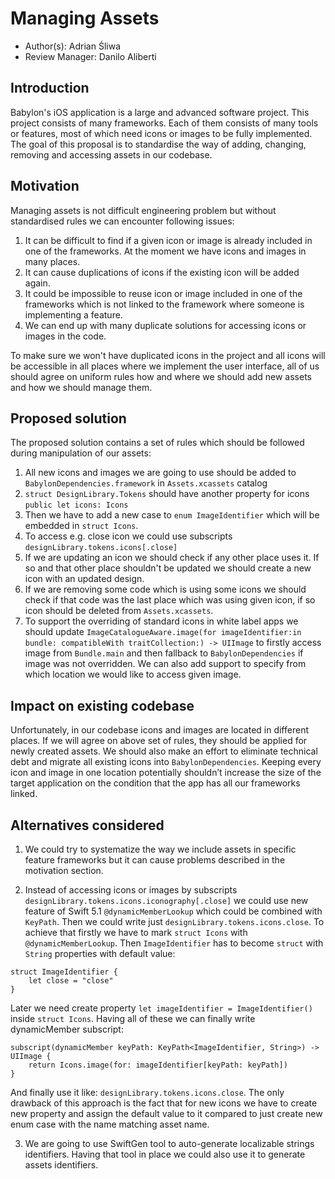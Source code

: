 
# Managing Assets

* Author(s): Adrian Śliwa
* Review Manager: Danilo Aliberti

## Introduction

Babylon's iOS application is a large and advanced software project. This project consists of many frameworks. Each of them consists of many tools or features, most of which need icons or images to be fully implemented. The goal of this proposal is to standardise the way of adding, changing, removing and accessing assets in our codebase.

## Motivation

Managing assets is not difficult engineering problem but without standardised rules we can encounter following issues:
1. It can be difficult to find if a given icon or image is already included in one of the frameworks. At the moment we have icons and images in many places.
2. It can cause duplications of icons if the existing icon will be added again.
3. It could be impossible to reuse icon or image included in one of the frameworks which is not linked to the framework where someone is implementing a feature.
4. We can end up with many duplicate solutions for accessing icons or images in the code.

To make sure we won't have duplicated icons in the project and all icons will be accessible in all places where we implement the user interface, all of us should agree on uniform rules how and where we should add new assets and how we should manage them.


## Proposed solution

The proposed solution contains a set of rules which should be followed during manipulation of our assets:
1. All new icons and images we are going to use should be added to `BabylonDependencies.framework` in `Assets.xcassets` catalog 
2. `struct DesignLibrary.Tokens` should have another property for icons `public let icons: Icons`
3. Then we have to add a new case to `enum ImageIdentifier` which will be embedded in `struct Icons`.
4. To access e.g. close icon we could use subscripts `designLibrary.tokens.icons[.close]`
5. If we are updating an icon we should check if any other place uses it. If so and that other place shouldn't be updated we should create a new icon with an updated design.
6. If we are removing some code which is using some icons we should check if that code was the last place which was using given icon, if so icon should be deleted from `Assets.xcassets`.
7. To support the overriding of standard icons in white label apps we should update `ImageCatalogueAware.image(for imageIdentifier:in bundle: compatibleWith traitCollection:) -> UIImage` to firstly access image from `Bundle.main` and then fallback to `BabylonDependencies` if image was not overridden. We can also add support to specify from which location we would like to access given image.

## Impact on existing codebase

Unfortunately, in our codebase icons and images are located in different places. If we will agree on above set of rules, they should be applied for newly created assets. We should also make an effort to eliminate technical debt and migrate all existing icons into `BabylonDependencies`.
Keeping every icon and image in one location potentially shouldn’t increase the size of the target application on the condition that the app has all our frameworks linked.

## Alternatives considered

1. We could try to systematize the way we include assets in specific feature frameworks but it can cause problems described in the motivation section.

2. Instead of accessing icons or images by subscripts `designLibrary.tokens.icons.iconography[.close]` we could use new feature of Swift 5.1 `@dynamicMemberLookup` which could be combined with `KeyPath`. Then we could write just `designLibrary.tokens.icons.close`.
To achieve that firstly we have to mark `struct Icons` with `@dynamicMemberLookup`. Then `ImageIdentifier` has to become `struct` with `String` properties with default value:
```
struct ImageIdentifier {
    let close = "close"
}
```
Later we need create property `let imageIdentifier = ImageIdentifier()` inside `struct Icons`. Having all of these we can finally write dynamicMember subscript:
```
subscript(dynamicMember keyPath: KeyPath<ImageIdentifier, String>) -> UIImage {
    return Icons.image(for: imageIdentifier[keyPath: keyPath])
}
```
And finally use it like: `designLibrary.tokens.icons.close`. The only drawback of this approach is the fact that for new icons we have to create new property and assign the default value to it compared to just create new enum case with the name matching asset name.

3. We are going to use SwiftGen tool to auto-generate localizable strings identifiers. Having that tool in place we could also use it to generate assets identifiers.

